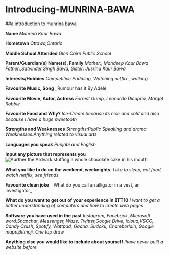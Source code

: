 
# Introducing-MUNRINA-BAWA
##a introduction to munrina bawa

**Name**
_Munrina Kaur Bawa_

**Hometown**
_Ottawa,Ontario_

**Middle School Attended**
_Glen Cairn Public School_

**Parent/Guardian(s) Name(s), Family**
_Mother:, Mandeep Kaur Bawa Father:,Satvinder Singh Bawa, Sister: Jusrina Kaur Bawa_

**Interests/Hobbies**
_Competitive Paddling, Watching netflix , walking_

**Favourite Music, Song**
_Rumour has it By Adele

**Favourite Movie, Actor, Actress**
_Forrest Gump, Leonardo Dicaprio, Margot Robbie_

**Favourite Food and Why?**
_Ice-Cream because its nice and cold and also because I have a huge sweetooth_

**Strengths and Weaknesses**
_Strengths:Public Speaking and drama Weaknesses:Anything related to visual arts_

**Languages you speak**
_Punjabi and English_

**Input any picture that represents you**
![Aurther the Ardvark stuffing a whole chocolate cake in his mouth](https://i.pinimg.com/736x/8e/c2/3c/8ec23c403e971c7c3fe9e394aa3ac420--addiction-life-lessons.jpg)

**What you like to do on the weekend, weeknights.**
_I like to sleep, eat food, watch netflix, see friends_

**Favourite clean joke**
_ What do you call an alligator in a vest, an investigator_

**What do you want to get out of your experience in BTT10**
_I want to get a better understanding of computers and how to create web pages_

**Software you have used in the past**
_Instagram, Facebook, Microsoft word,Snapchat, Messenger, Waze, Twitter,Google Drive, icloud,VSCO, Candy Crush, Spotify, Wattpad, Gaana, Sudoku, Chamberlain, Google maps,Bitmoji, One tap draw_

**Anything else you would like to include about yourself**
_Ihave never built a website before_
